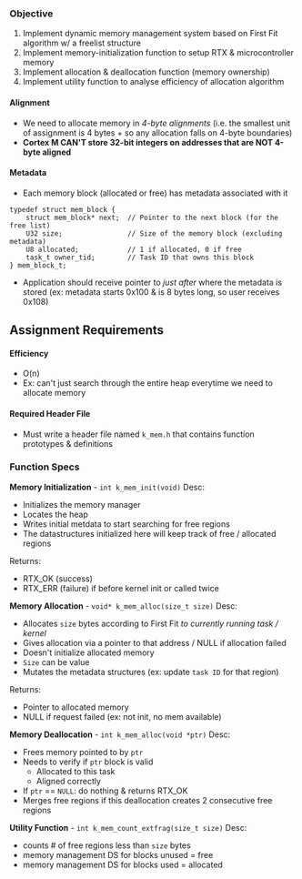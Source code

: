 ### Objective
1. Implement dynamic memory management system based on First Fit algorithm w/ a freelist structure
2. Implement memory-initialization function to setup RTX & microcontroller memory
3. Implement allocation & deallocation function (memory ownership)
4. Implement utility function to analyse efficiency of allocation algorithm 

#### Alignment
- We need to allocate memory in *4-byte alignments* (i.e. the smallest unit of assignment is 4 bytes + so any allocation falls on 4-byte boundaries)
- **Cortex M CAN'T store 32-bit integers on addresses that are NOT 4-byte aligned**

#### Metadata
- Each memory block (allocated or free) has metadata associated with it
```
typedef struct mem_block {
    struct mem_block* next;  // Pointer to the next block (for the free list)
    U32 size;                // Size of the memory block (excluding metadata)
    U8 allocated;            // 1 if allocated, 0 if free
    task_t owner_tid;        // Task ID that owns this block
} mem_block_t;
```
- Application should receive pointer to *just after* where the metadata is stored (ex: metadata starts 0x100 & is 8 bytes long, so user receives 0x108)

## Assignment Requirements

#### Efficiency
- O(n)
- Ex: can't just search through the entire heap everytime we need to allocate memory

#### Required Header File
- Must write a header file named `k_mem.h` that contains function prototypes & definitions

### Function Specs

**Memory Initialization** - `int k_mem_init(void)`
Desc:
- Initializes the memory manager
- Locates the heap
- Writes initial metdata to start searching for free regions
- The datastructures initialized here will keep track of free / allocated regions

Returns:
- RTX_OK (success)
- RTX_ERR (failure) if before kernel init or called twice

**Memory Allocation** - `void* k_mem_alloc(size_t size)`
Desc:
- Allocates `size` bytes according to First Fit *to currently running task / kernel* 
- Gives allocation via a pointer to that address / NULL if allocation failed
- Doesn't initialize allocated memory
- `Size` can be value
- Mutates the metadata structures (ex: update `task ID` for that region)

Returns:
- Pointer to allocated memory
- NULL if request failed (ex: not init, no mem available)

**Memory Deallocation** - `int k_mem_alloc(void *ptr)`
Desc:
- Frees memory pointed to by `ptr`
- Needs to verify if `ptr` block is valid 
	- Allocated to this task
	- Aligned correctly
- If `ptr` == `NULL`: do nothing & returns RTX_OK
- Merges free regions if this deallocation creates 2 consecutive free regions

**Utility Function** - `int k_mem_count_extfrag(size_t size)`
Desc:
- counts # of free regions less than `size` bytes
- memory management DS for blocks unused = free
- memory management DS for blocks used = allocated
